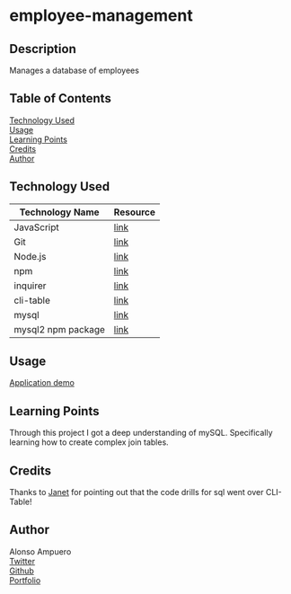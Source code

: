 # employee-management

## Description
Manages a database of employees

## Table of Contents
[Technology Used](#technology-used)<br>
[Usage](#usage)<br>
[Learning Points](#learning-points)<br>
[Credits](#credits)<br>
[Author](#author)<br>

## Technology Used
|Technology Name|Resource|
|-----------|------------|
|JavaScript|[link](https://www.w3schools.com/js/js_intro.asp)|
|Git|[link](https://www.w3schools.com/git/git_intro.asp?remote=github)|
|Node.js|[link](https://nodejs.org/en/docs)|
|npm|[link](https://www.npmjs.com)|
|inquirer|[link](https://www.npmjs.com/package/inquirer/v/8.2.4)|
|cli-table|[link](https://www.npmjs.com/package/cli-table)|
|mysql|[link](https://dev.mysql.com/doc/)|
|mysql2 npm package|[link](https://www.npmjs.com/package/mysql2)|

## Usage
[Application demo](https://drive.google.com/file/d/1LbBrdx5olyPKseOkGHwc9FO123Bg__dy/view)

## Learning Points
Through this project I got a deep understanding of mySQL. Specifically learning how to create complex join tables. 

## Credits
Thanks to [Janet](https://github.com/TwixmixyJanet) for pointing out that the code drills for sql went over CLI-Table!

## Author
Alonso Ampuero <br>
[Twitter](https://www.twitter.com/fenri.ragni) <br>
[Github](https://www.github.com/fenri.ragni) <br>
[Portfolio](https://fenriragni.github.io/pro-portfolio/)